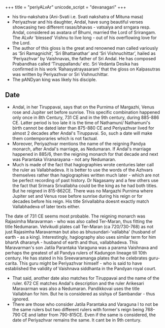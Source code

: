 +++
title = "periyALvAr"
unicode_script = "devanagari"
+++

- his tiru-nakshatra (Ani-Svati i.e. Svati nakshatra of Mituna masa)
- Periyazhvar and his daughter, Andal, have sung beautiful verses showcasing two different rasas/bhavas - vatsalya and srngara resp. Andal, considered as avatara of Bhumi, married the Lord of Srirangam. The ALvAr 'blessed' Vishnu to live long - out of his overflowing love for the Lord.
- The author of this gloss is the great and renowned man called variously as ‘Sri Ramagnichit’, ‘Sri Bhattanathar’ and ‘Sri Vishnuchittar’, hailed as ‘Periyazhvar’ by Vaishnavas, the father of Sri Andal. He has composed Prabandhas called ‘Tiruppallandu’ etc. Sri Vedanta Desika has confirmed in his work ‘Rahasyatrayasaram’ that the gloss on Kalpasutras was written by Periyazhvar or Sri Vishnuchittar.
- The pANDyan king was likely his disciple.

## Date
- Andal, in her Tiruppavai, says that on the Purnima of Margazhi, Venus rose and Jupiter set before sunrise. This specific combination happened only once in 8th Century, 731 CE and in the 9th century, during 885-886 CE. Latter period is too late it is the time of Nathamuni/ Nathamuni's birth cannot be dated later than 875-880 CE and Periyazhvar lived for almost 2 decades after Andal's Tiruppavai. So, such a date will make them contemporaries which is not factual.
- Moreover, Periyazhvar mentions the name of the reigning Pandya monarch, after Andal's marriage, as Nedumaran. If Andal's marriage happened in 885/6, then the reigning monarch for that decade and next was Parantaka Viranarayana - not any Nedumaran.
- Much is made of the fact that hagiographies wrote centuries later call the ruler as Vallabhadeva. It is better to use the words of the Azhvars themselves rather than hagiographies written much later - which are not be perfect recording of past history. Dr Nagasamy and a few others use the fact that Srimara Srivallabha could be the king as he had both titles. But he reigned in 815-862CE. There was no Margazhi Purnima where Jupiter set and Venus rose before sunrise during his reign or for decades before his reign. His title Srivallabha doesnt exactly match Vallabhadeva of later texts either.

The date of 731 CE seems most probable. The reigning monarch was Rajasimha Maravarman - who was also called Ter-Maran, thus fitting the title Nedumaran. Velvikudi plates call Ter-Maran (ca 720/730-768) as not just Rajasimha Maravarman but also as bhusundari-'vallabha' (husband of earth - as a king). Interestingly, hagiography also uses similar term for him bhartA dharanyA - husband of earth and thus, vallabhadeva. This Maravarman's son Jatila Parantaka Varaguna was a parama Vaishnava and perhaps the greatest of all Pandya rulers of Kadungon lineage till 10th century. He has stated in his Sreevaramanga plates that he celebrates guru-carita. This guru might be Periyazhvar himself - who is said to have established the validity of Vaishnava siddhanta in the Pandyan royal court.
  - That said, another date also matches for Tiruppavai and the name of the ruler. 672 CE matches Andal's description and the ruler Arikesari Maravarman was also a Nedumaran. Pandikkovai uses the title Vallabhan for him. But he is considered as sishya of Sambandar - thus ignored.
  - There are those who consider Jatila Parantaka and Varaguna I to not be the same rulers but two different rulers with former's reign being 768-790 CE and latter from 790-815CE. Even if the same is considered, the date of Periyazhvar remains the same. It cant be in 9th century.